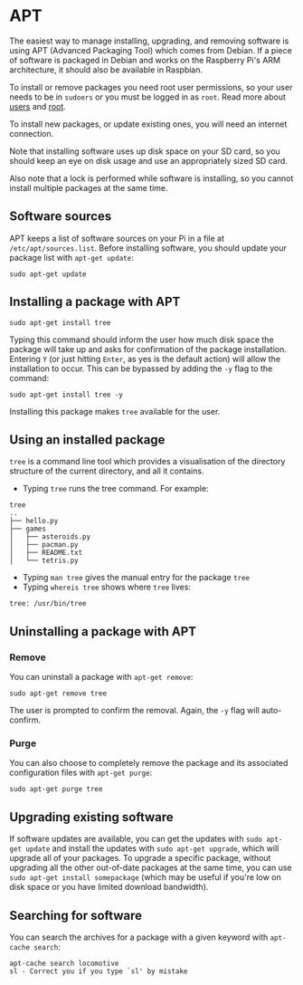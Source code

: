 # APT

The easiest way to manage installing, upgrading, and removing software is using APT (Advanced Packaging Tool) which comes from Debian. If a piece of software is packaged in Debian and works on the Raspberry Pi's ARM architecture, it should also be available in Raspbian.

To install or remove packages you need root user permissions, so your user needs to be in `sudoers` or you must be logged in as `root`. Read more about [users](../usage/users.md) and [root](../usage/root.md).

To install new packages, or update existing ones, you will need an internet connection.

Note that installing software uses up disk space on your SD card, so you should keep an eye on disk usage and use an appropriately sized SD card.

Also note that a lock is performed while software is installing, so you cannot install multiple packages at the same time.

## Software sources

APT keeps a list of software sources on your Pi in a file at `/etc/apt/sources.list`. Before installing software, you should update your package list with `apt-get update`:

```
sudo apt-get update
```

## Installing a package with APT

```
sudo apt-get install tree
```

Typing this command should inform the user how much disk space the package will take up and asks for confirmation of the package installation. Entering `Y` (or just hitting `Enter`, as yes is the default action) will allow the installation to occur. This can be bypassed by adding the `-y` flag to the command:

```
sudo apt-get install tree -y
```

Installing this package makes `tree` available for the user.

## Using an installed package

`tree` is a command line tool which provides a visualisation of the directory structure of the current directory, and all it contains.

- Typing `tree` runs the tree command. For example:

```
tree
..
├── hello.py
├── games
│   ├── asteroids.py
│   ├── pacman.py
│   ├── README.txt
│   └── tetris.py

```

- Typing `man tree` gives the manual entry for the package `tree`
- Typing `whereis tree` shows where `tree` lives:

```
tree: /usr/bin/tree
```

## Uninstalling a package with APT

### Remove

You can uninstall a package with `apt-get remove`:

```
sudo apt-get remove tree
```

The user is prompted to confirm the removal. Again, the `-y` flag will auto-confirm.

### Purge

You can also choose to completely remove the package and its associated configuration files with `apt-get purge`:

```
sudo apt-get purge tree
```

## Upgrading existing software

If software updates are available, you can get the updates with `sudo apt-get update` and install the updates with `sudo apt-get upgrade`, which will upgrade all of your packages. To upgrade a specific package, without upgrading all the other out-of-date packages at the same time, you can use `sudo apt-get install somepackage` (which may be useful if you're low on disk space or you have limited download bandwidth).

## Searching for software

You can search the archives for a package with a given keyword with `apt-cache search`:

```
apt-cache search locomotive
sl - Correct you if you type `sl' by mistake
```
